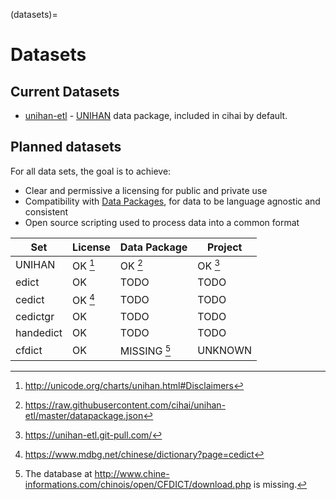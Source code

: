 (datasets)=

# Datasets

## Current Datasets

- [unihan-etl][unihan-etl] - [UNIHAN][unihan] data package, included in cihai by default.

## Planned datasets

For all data sets, the goal is to achieve:

- Clear and permissive a licensing for public and private use
- Compatibility with [Data Packages][data packages], for data to be language agnostic and consistent
- Open source scripting used to process data into a common format

| Set       | License           | Data Package           | Project           |
| --------- | ----------------- | ---------------------- | ----------------- |
| UNIHAN    | OK [^cite_unhn-l] | OK [^cite_unhn-d]      | OK [^cite_unhn-p] |
| edict     | OK                | TODO                   | TODO              |
| cedict    | OK [^cite_cdct-l] | TODO                   | TODO              |
| cedictgr  | OK                | TODO                   | TODO              |
| handedict | OK                | TODO                   | TODO              |
| cfdict    | OK                | MISSING [^cite_cfdict] | UNKNOWN           |

[unihan]: http://www.unicode.org/charts/unihan.html
[data packages]: http://frictionlessdata.io/data-packages/
[unihan-etl]: https://unihan-etl.git-pull.com

[^cite_unhn-l]: <http://unicode.org/charts/unihan.html#Disclaimers>
[^cite_unhn-d]: <https://raw.githubusercontent.com/cihai/unihan-etl/master/datapackage.json>
[^cite_unhn-p]: <https://unihan-etl.git-pull.com/>
[^cite_cdct-l]: <https://www.mdbg.net/chinese/dictionary?page=cedict>
[^cite_cfdict]:
    The database at <http://www.chine-informations.com/chinois/open/CFDICT/download.php> is missing.
